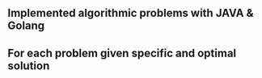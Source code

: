 ## Implemented algorithmic problems with JAVA & Golang
## For each problem given specific and optimal solution
